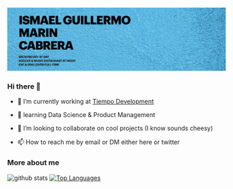 [![Banner](https://github.com/igmarin/igmarin/blob/master/assets/background.jpg)](https://www.twitter.com/igmarin)
### Hi there 👋
- 🔭 I’m currently working at [Tiempo Development](https://www.tiempodev.com/ "Tiempo Development")

- 🌱 learning Data Science & Product Management
- 👯 I’m looking to collaborate on cool projects (I know sounds cheesy)
- 📫 How to reach me by email or DM either here or twitter

### More about me
![github stats](https://github-readme-stats.vercel.app/api?username=igmarin&show_icons=true)
[![Top Languages](https://github-readme-stats.vercel.app/api/top-langs/?username=igmarin&count_private=true&show_icons=true&layout=compact)](https://github.com/anuraghazra/github-readme-stats)
